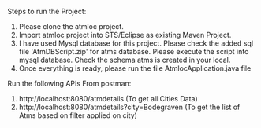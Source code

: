 Steps to run the Project:

1.	Please clone the atmloc project.
2.	Import atmloc project into STS/Eclipse as existing Maven Project.
3.	I have used Mysql database for this project. Please check the added sql file 'AtmDBScript.zip' for atms database. Please execute the script into mysql database. Check the schema atms is created in your local.
4.	Once everything is ready, please run the file AtmlocApplication.java file 

Run the following APIs From postman:
1.	http://localhost:8080/atmdetails (To get all Cities Data)
2.	http://localhost:8080/atmdetails?city=Bodegraven (To get the list of Atms based on filter applied on city)
